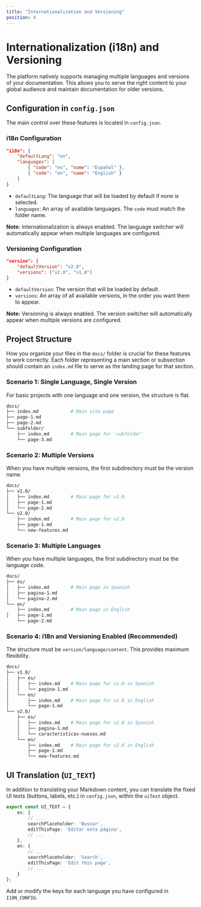 ```yaml
---
title: "Internationalization and Versioning"
position: 4
---
```


# Internationalization (i18n) and Versioning

The platform natively supports managing multiple languages and versions of your documentation. This allows you to serve the right content to your global audience and maintain documentation for older versions.

## Configuration in `config.json`

The main control over these features is located in `config.json`.

### i18n Configuration
```json
"i18n": {
    "defaultLang": "en",
    "languages": [
        { "code": "es", "name": "Español" },
        { "code": "en", "name": "English" }
    ]
}
```
- `defaultLang`: The language that will be loaded by default if none is selected.
- `languages`: An array of available languages. The `code` must match the folder name.

**Note:** Internationalization is always enabled. The language switcher will automatically appear when multiple languages are configured.

### Versioning Configuration
```json
"version": {
    "defaultVersion": "v2.0",
    "versions": ["v2.0", "v1.0"]
}
```
- `defaultVersion`: The version that will be loaded by default.
- `versions`: An array of all available versions, in the order you want them to appear.

**Note:** Versioning is always enabled. The version switcher will automatically appear when multiple versions are configured.

## Project Structure

How you organize your files in the `docs/` folder is crucial for these features to work correctly. Each folder representing a main section or subsection should contain an `index.md` file to serve as the landing page for that section.

### Scenario 1: Single Language, Single Version
For basic projects with one language and one version, the structure is flat.
```bash
docs/
├── index.md            # Main site page
├── page-1.md
├── page-2.md
└── subfolder/
    ├── index.md        # Main page for 'subfolder'
    └── page-3.md
```

### Scenario 2: Multiple Versions
When you have multiple versions, the first subdirectory must be the version name.
```bash
docs/
├── v1.0/
│   ├── index.md        # Main page for v1.0
│   ├── page-1.md
│   └── page-2.md
└── v2.0/
    ├── index.md        # Main page for v2.0
    ├── page-1.md
    └── new-features.md
```

### Scenario 3: Multiple Languages
When you have multiple languages, the first subdirectory must be the language code.
```bash
docs/
├── es/
│   ├── index.md        # Main page in Spanish
│   ├── pagina-1.md
│   └── pagina-2.md
└── en/
    ├── index.md        # Main page in English
│   ├── page-1.md
    └── page-2.md
```

### Scenario 4: i18n and Versioning Enabled (Recommended)
The structure must be `version/language/content`. This provides maximum flexibility.
```bash
docs/
├── v1.0/
│   ├── es/
│   │   ├── index.md    # Main page for v1.0 in Spanish
│   │   └── pagina-1.md
│   └── en/
│       ├── index.md    # Main page for v1.0 in English
│       └── page-1.md
└── v2.0/
    ├── es/
    │   ├── index.md    # Main page for v2.0 in Spanish
    │   ├── pagina-1.md
    │   └── caracteristicas-nuevas.md
    └── en/
        ├── index.md    # Main page for v2.0 in English
        ├── page-1.md
        └── new-features.md
```

## UI Translation (`UI_TEXT`)

In addition to translating your Markdown content, you can translate the fixed UI texts (buttons, labels, etc.) in `config.json`, within the `uiText` object.

```typescript
export const UI_TEXT = {
    es: {
        // ...
        searchPlaceholder: 'Buscar',
        editThisPage: 'Editar esta página',
        // ...
    },
    en: {
        // ...
        searchPlaceholder: 'Search',
        editThisPage: 'Edit this page',
        // ...
    }
};
```
Add or modify the keys for each language you have configured in `I18N_CONFIG`.